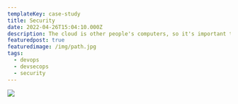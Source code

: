 ```yaml
---
templateKey: case-study
title: Security
date: 2022-04-26T15:04:10.000Z
description: The cloud is other people's computers, so it's important to be secure from day 1
featuredpost: true
featuredimage: /img/path.jpg
tags:
  - devops
  - devsecops
  - security
---
```


![](/img/path.jpg)

